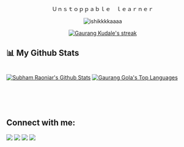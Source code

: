 
<p align="center">
    Ｕｎｓｔｏｐｐａｂｌｅ　ｌｅａｒｎｅｒ
</p>
<p align="center">
    <img src="https://komarev.com/ghpvc/?username=gaurangkudale&label=Profile%20views&color=0e75b6&style=flat" alt="ishikkkkaaaa" />
</p>


<p align="center">
    <a href="https://github.com/gaurangkudale/github-readme-streak-stats">
        <img title="🔥 Get streak stats for your profile at git.io/streak-stats" alt="Gaurang Kudale's streak" src="https://github-readme-streak-stats.herokuapp.com/?user=gaurangkudale&theme=black-ice&hide_border=true&stroke=0000&background=060A0CD0"/>
    </a>
</p>

## 📊 My Github Stats

  <br/>
    <a href="https://github.com/gaurangkudale/github-readme-stats"><img alt="Subham Raoniar's Github Stats" src="https://github-readme-stats.vercel.app/api?username=gaurangkudale&show_icons=true&count_private=true&theme=react&hide_border=true&bg_color=0D1117" /></a>
  <a href="https://github.com/gaurangkudale/github-readme-stats"><img alt="Gaurang Gola's Top Languages" src="https://github-readme-stats.vercel.app/api/top-langs/?username=gaurangkudale&langs_count=8&count_private=true&layout=compact&theme=react&hide_border=true&bg_color=0D1117" /></a>
  <br/>
  


<br/>
<br/>

<!-- <a href="https://github.com/gaurangkudale/github-readme-activity-graph"><img alt="Gaurang Kudale's Activity Graph" src="https://activity-graph.herokuapp.com/graph?username=gaurangkudale&bg_color=0D1117&color=5BCDEC&line=5BCDEC&point=FFFFFF&hide_border=true" /></a> -->

<br/>
<br/>

## Connect with me:
<p align="left">

<a href = "https://www.linkedin.com/in/gaurangkudale/"><img src="https://img.icons8.com/fluent/48/000000/linkedin.png"/></a>
<a href = "https://twitter.com/gaurangkudale"><img src="https://img.icons8.com/fluent/48/000000/twitter.png"/></a>
<a href = "https://hashnode.com/@gaurangkudale"><img src="https://www.vectorlogo.zone/logos/hashnode/hashnode-ar21.svg"/></a>
<a href = "https://www.instagram.com/gaurangkudale/"><img src="https://img.icons8.com/fluent/48/000000/instagram-new.png"/></a>


</p>
